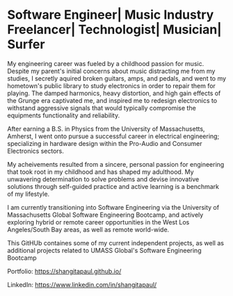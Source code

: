 # Software Engineer| Music Industry Freelancer| Technologist| Musician| Surfer


My engineering career was fueled by a childhood passion for music. Despite my parent's initial concerns about music distracting me from my studies, I secretly aquired broken guitars, amps, and pedals, and went to my hometown's public library to study electronics in order to repair them for playing. The damped harmonics, heavy distortion, and high gain effects of the Grunge era captivated me, and inspired me to redesign electronics to withstand aggressive signals that would typically compromise the equipments functionality and reliability.

After earning a B.S. in Physics from the University of Massachusetts, Amherst, I went onto pursue a successful career in electrical engineering; specializing in hardware design within the Pro-Audio and Consumer Electronics sectors.

My acheivements resulted from a sincere, personal passion for engineering that took root in my childhood and has shaped my adulthood. My unwavering determination to solve problems and devise innovative solutions through  self-guided practice and active learning is a benchmark of my lifestyle.

I am currently transitioning into Software Engineering via the University of Massachusetts Global Software Engineering Bootcamp, and actively exploring hybrid or remote career opportunities in the West Los Angeles/South Bay areas, as well as remote world-wide.

This GitHUb containes some of my current independent projects, as well as additional projects related to UMASS Global's Software Engineering Bootcamp

Portfolio: https://shangitapaul.github.io/

LinkedIn: https://www.linkedin.com/in/shangitapaul/
